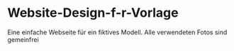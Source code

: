 # Website-Design-f-r-Vorlage
Eine einfache Webseite für ein fiktives Modell. Alle verwendeten Fotos sind gemeinfrei
